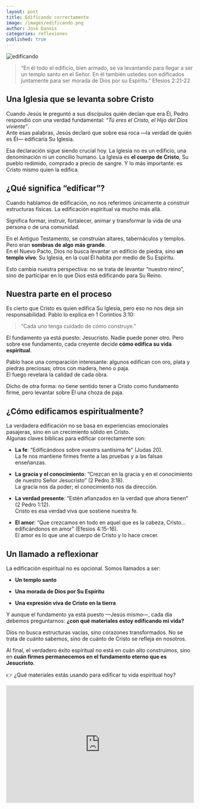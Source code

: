 ```yaml
---
layout: post
title: Edificando correctamente
image: /images/edificando.png
author: José Danois
categories: reflexiones
published: true
---
```

![edificando](/images/edificando.png)

> “En él todo el edificio, bien armado, se va levantando para llegar a ser un templo santo en el Señor. En él también ustedes son edificados juntamente para ser morada de Dios por su Espíritu.” Efesios 2:21-22

## **Una Iglesia que se levanta sobre Cristo**

Cuando Jesús le preguntó a sus discípulos quién decían que era Él, Pedro respondió con una verdad fundamental:  _“Tú eres el Cristo, el Hijo del Dios viviente”_.  
Ante esas palabras, Jesús declaró que sobre esa roca —la verdad de quién es Él— edificaría Su Iglesia.

Esa declaración sigue siendo crucial hoy. La Iglesia no es un edificio, una denominación ni un concilio humano. La Iglesia es  **el cuerpo de Cristo**, Su pueblo redimido, comprado a precio de sangre. Y lo más importante: es Cristo mismo quien la edifica.

## **¿Qué significa “edificar”?**

Cuando hablamos de edificación, no nos referimos únicamente a construir estructuras físicas. La edificación espiritual va mucho más allá.

Significa formar, instruir, fortalecer, animar y transformar la vida de una persona o de una comunidad.

En el Antiguo Testamento, se construían altares, tabernáculos y templos. Pero eran  **sombras de algo más grande**.  
En el Nuevo Pacto, Dios no busca levantar un edificio de piedra, sino  **un templo vivo**: Su Iglesia, en la cual Él habita por medio de Su Espíritu.

Esto cambia nuestra perspectiva: no se trata de levantar “nuestro reino”, sino de participar en lo que Dios está edificando para Su Reino.

## **Nuestra parte en el proceso**

Es cierto que Cristo es quien edifica Su Iglesia, pero eso no nos deja sin responsabilidad. Pablo lo explica en 1 Corintios 3:10:

> “Cada uno tenga cuidado de cómo construye.”

El fundamento ya está puesto: Jesucristo. Nadie puede poner otro. Pero sobre ese fundamento, cada creyente decide  **cómo edifica su vida espiritual**.

Pablo hace una comparación interesante: algunos edifican con oro, plata y piedras preciosas; otros con madera, heno o paja.  
El fuego revelará la calidad de cada obra.

Dicho de otra forma: no tiene sentido tener a Cristo como fundamento firme, pero levantar sobre Él una choza de paja.

## **¿Cómo edificamos espiritualmente?**

La verdadera edificación no se basa en experiencias emocionales pasajeras, sino en un crecimiento sólido en Cristo.  
Algunas claves bíblicas para edificar correctamente son:

-   **La fe**: “Edificándoos sobre vuestra santísima fe” (Judas 20).  
    La fe nos mantiene firmes frente a las pruebas y a las falsas enseñanzas.
    
-   **La gracia y el conocimiento**: “Crezcan en la gracia y en el conocimiento de nuestro Señor Jesucristo” (2 Pedro 3:18).  
    La gracia nos da poder; el conocimiento nos da dirección.
    
-   **La verdad presente**: “Estén afianzados en la verdad que ahora tienen” (2 Pedro 1:12).  
    Cristo es esa verdad viva que sostiene nuestra fe.
    
-   **El amor**: “Que crezcamos en todo en aquel que es la cabeza, Cristo… edificándonos en amor” (Efesios 4:15-16).  
    El amor es lo que une al cuerpo de Cristo y lo hace crecer.
  
## **Un llamado a reflexionar**

La edificación espiritual no es opcional. Somos llamados a ser:

-   **Un templo santo**
    
-   **Una morada de Dios por Su Espíritu**
    
-   **Una expresión viva de Cristo en la tierra**
    
Y aunque el fundamento ya está puesto —Jesús mismo—, cada día debemos preguntarnos:  **¿con qué materiales estoy edificando mi vida?**

Dios no busca estructuras vacías, sino corazones transformados. No se trata de cuánto sabemos, sino de cuánto de Cristo se refleja en nosotros.

Al final, el verdadero éxito espiritual no está en cuán alto construimos, sino en  **cuán firmes permanecemos en el fundamento eterno que es Jesucristo**.

👉 ¿Qué materiales estás usando para edificar tu vida espiritual hoy?

<iframe width="100%" height="315" src="https://www.youtube.com/embed/LOJdhy3tUYA?si=U_pFLeR-sM5cKqac" title="YouTube video player" frameborder="0" allow="accelerometer; autoplay; clipboard-write; encrypted-media; gyroscope; picture-in-picture; web-share" referrerpolicy="strict-origin-when-cross-origin" allowfullscreen></iframe>
